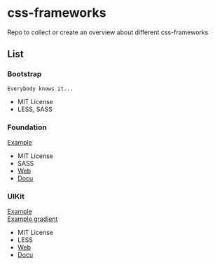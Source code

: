 css-frameworks
==============

Repo to collect or create an overview about different css-frameworks

## List

### Bootstrap

```
Everybody knows it...
```

* MIT License
* LESS, SASS

### Foundation 
[Example](foundation/foundation.html "Foundation example")

* MIT License
* SASS
* [Web](http://foundation.zurb.com "Foundation web")  
* [Docu](http://foundation.zurb.com/docs/ "Foundation Docu")  

### UIKit 
[Example](uikit/uikit.html "UIKit example")  
[Example gradient](uikit/uikit-gradient.html "UIKit example gradient")

* MIT License
* LESS
* [Web](http://getuikit.com/ "UIKit web")
* [Docu](http://getuikit.com/docs/documentation_get-started.html "UIKit docu")
